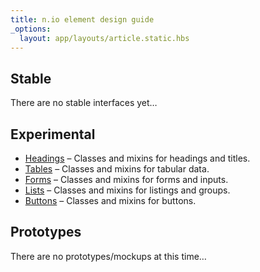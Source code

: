 ```yaml
---
title: n.io element design guide
_options:
  layout: app/layouts/article.static.hbs
---
```


## Stable

There are no stable interfaces yet&hellip;

## Experimental

* [Headings](headings.html) &ndash; Classes and mixins for headings and titles.
* [Tables](tables.html) &ndash; Classes and mixins for tabular data.
* [Forms](forms.html) &ndash; Classes and mixins for forms and inputs.
* [Lists](lists.html) &ndash; Classes and mixins for listings and groups.
* [Buttons](buttons.html) &ndash; Classes and mixins for buttons.

## Prototypes

There are no prototypes/mockups at this time&hellip;
